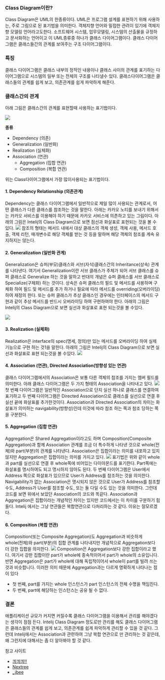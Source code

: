 ### Class Diagram이란?
Class Diagram은 UML의 한종류이다. UML은 프로그램 설계를 표현하기 위해 사용하는, 주로 그림으로 된 표기법을 의미한다. 객체지향 언어와 밀접한 관려이 있기에 객체지향 모델링 언어라고도한다. 소프트웨어 시스템, 업무모델링, 시스템의 산출물을 규정하고 문서화하는 언어이고 이 UML종류중 하나가 클래스 다이어그램이다. 클래스 다이어그램은 클래스들간의 관계를 보여주는 구조 다이어그램이다.

### 특징
클래스 다이어그램은 클래스 내부의 정적인 내용이나 클래스 사이의 관계를 표기하는 다이어그램으로 시스템의 일부 또는 전체의 구조를 나타낼수 있다. 클래스다이어그램은 클래스들의 관계를 쉽게 보고, 의존관계를 쉽게 파악하게 해준다.

### 클래스간의 관계
아래 그림은 클래스간의 관계를 표현할때 사용하는 표기법이다.

![](https://i.imgur.com/mtZAoJB.png)

**종류**
- Dependency (의존)
- Generalization (일반화)
- Realization (실체화)
- Association (연관)
  - Aggregation (집합 연관)
  - Composition (복합 연관)

위는 Class다이어그램에서 가장 많이사용되는 표기법이다.

#### 1. Dependency Relationship (의존관계)
Dependency는 클래스 다이어그램에서 일반적으로 제일 많이 사용되는 관계로서, 어떤 클래스가 다른 클래스를 참조하는 것을 말한다. 아래는 카카오 노티를 보내기 위해서는 카카오 서비스를 이용해야 하기 때문에 카카오 서비스에 의존하고 있는 그림이다. 아래의 그림은 Intelij의 Class Diagram으로 보면 점선과 화살표로 표현되는 것을 볼 수 있다.
![](https://i.imgur.com/Og7BM9s.png)
참조의 형태는 메서드 내에서 대상 클래스의 객체 생성, 객체 사용, 메서드 호출, 객체 리턴, 매개변수로 해당 객체를 받는 것 등을 말하며 해당 객체의 참조를 계속 유지하지는 않는다.

#### 2. Generalization (일반화 관계)
Generalization은 슈퍼(부모)클래스와 서브(자식)클래스간의 Inheritance(상속) 관계를 나타낸다. 여기서 Generalization이란 서브 클래스가 주체가 되어 서브 클래스를 슈퍼 클래스로 Generalize 하는 것을 말하고 반대의 개념은 슈퍼 클래스를 서브 클래스로 Specialize(구체화) 하는 것이다. 상속은 슈퍼 클래스의 필드 및 메서드를 사용하며 구체화 하여 필드 및 메서드를 추가 하거나 필요에 따라 메서드를 overriding(오버라이딩) 하여 재정의 한다. 또는 슈퍼 클래스가 추상 클래스인 경우에는 인터페이스의 메서드 구현과 같이 추상 메서드를 반드시 오버라이딩 하여 구현하여야 한다. 아래의 그림은 Intelij의 Class Diagram으로 보면 실선과 화살표로 표현 되는것을 볼 수있다.

![](https://i.imgur.com/l3Uz7Ur.png)


#### 3. Realization (실체화)
Realization은 interface의 spec(명세, 정의)만 있는 메서드를 오버라이딩 하여 실제 기능으로 구현 하는 것1을 말한다. 아래의 그림은 Intelij의 Class Diagram으로 보면 실선과 화살표로 표현 되는것을 볼 수있다.
![](https://i.imgur.com/9nrYUEx.png)

#### 4. Association (연관), Directed Association(방향성 있는 연관)
클래스 다이어그램에서의 Association은 보통 다른 객체의 참조를 가지는 멤버 필드를 의미한다. 아래 클래스 다이어그램은 두 가지 형태의 Association을 나타내고 있다.
![](https://i.imgur.com/YGwa7w7.png)
첫 번째 다이어그램은 일반적인 Association으로 단지 실선 하나로 클래스를 연결하여 표기하고 두 번째 다이어그램은 Directed Association으로 클래스를 실선으로 연결 후 실선 끝에 화살표를 추가한것이다. Association과 Directed Association의 차이는 화살표가 의미하는 navigability(방향성)인데 이것에 따라 참조 하는 쪽과 참조 당하는 쪽을 구분한다.

#### 5. Aggregation (집합 연관)
Aggregation은 Shared Aggregation이라고도 하며 Composition(Composite Aggregation)과 함께 Association 관계를 조금 더 특수하게 나타낸 것으로 whole(전체)와 part(부분)의 관계를 나타낸다. Association은 집합이라는 의미를 내포하고 있지 않지만 Aggregation은 집합이라는 의미를 가지고 있다.
![](https://i.imgur.com/5mfvp7k.png)
표기법은 위와 같이 whole과 part를 실선으로 연결 후 whole쪽에 비어있는 다이아몬드를 표기한다. Part쪽에는 화살표를 명시하여도 되고 명시하지 않아도 된다. 두 번째 다이어그램은 User에서 Address 쪽으로 화살표가 있으므로 User가 Address를 참조하는 것을 의미한다. Navigability가 없는 Association은 명시되지 않은 것으로 User가 Address를 참조할 수도, Address가 User를 참조할 수도, 또는 둘 다일 수도 있는 것을 의미한다. 그런데 코드를 보면 위에서 보았던 Association의 코드와 똑같다. Association과 Aggregation은 집합이라는 개념적인 차이는 있지만 코드에서는 이 차이를 구분하기 힘들다. Intelij 에서는 그냥 연관들은 복합연관으로 다처리하는 것 같다. 이유는 잘모르겠다.


#### 6. Composition (복합 연관)
Composition(또는 Composite Aggregation)도 Aggregation과 비슷하게 whole(전체)와 part(부분)의 집합 관계를 나타내지만 개념적으로 Aggregation보다 더 강한 집합을 의미한다.
![](https://i.imgur.com/OhRl7vZ.png)
Composition은 Aggregation보다 강한 집합이라고 했다. 여기서 강한 집합이란 part가 whole에 종속적이어서 part가 whole의 소유입니다. 반면 Aggregation은 part가 whole에 대해 독립적이어서 whole이 part를 빌려 쓰는 것과 비슷합니다. 이러한 의미 때문에 Aggregation과는 다르게 명확하게 나타나는 점이 있다

* 첫 번째, part를 가지는 whole 인스턴스가 part 인스턴스의 전체 수명을 책임진다.
* 두 번째, part에 해당하는 인스턴스는 공유 될 수 없다.

### 결론
애플리케이션 규모가 커지면 커질수록 클래스 다이어그램을 이용해서 관리를 해야겠다는 생각이 점점 든다. Intelij Class Diagram 정도로만 관리를 해도 클래스 다이어그램은 클래스들의 관계를 쉽게 보고, 의존관계를 쉽게 파악하게 관리할 수 있을 것 같다. 그런데 Intelij에서는 Association과 관련하여 그냥 복합 연관으로 만 관리하는 것 같은데, 왜 그런지에 대해서는 좀 더 알아봐야 할 것 같다.

참고 사이트

* [킈킈킈!!](http://ysmanse.tistory.com/31)
* [Nextree](http://www.nextree.co.kr/p6753/)
* [_jbee](http://asfirstalways.tistory.com/95)